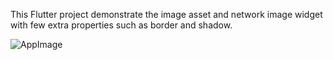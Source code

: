 This Flutter project demonstrate the image asset and network image widget with few extra properties such as border and shadow.


![AppImage](https://github.com/user-attachments/assets/7d3624cb-c82f-4de6-8e8e-338ca7772456)
